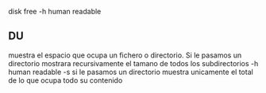 disk free 
-h human readable
## DU
muestra el espacio que ocupa un fichero o directorio. Si le pasamos un directorio mostrara recursivamente el tamano de todos los subdirectorios
-h human readable
-s si le pasamos un directorio muestra unicamente el total de lo que ocupa todo su contenido
